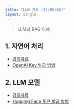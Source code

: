 ```yaml
---
title: "LLM 기초 (24/05/02)"
layout: single
---
```


> LLM과 RAG 이해

## 1. 자연어 처리
* [강의자료][1-1]
* [OpenAI Key 발급 방법][1-2]

## 2. LLM 모델
* [강의자료][2-1]
* [Hugging Face 토큰 발급 방법][2-2]

[1-1]: https://drive.google.com/file/d/1oT7mn3KjRAy7AlGYMln-oLLGk7nHj5wU/view
[1-2]: https://drive.google.com/file/d/1oYLOBR-8HER-eFZEGYMSZUE5xk61cvJI/view
[2-1]: https://drive.google.com/file/d/1oLTtvJKyHmHp-uZDRJbA-lmAMSQnPhG8/view
[2-2]: https://drive.google.com/file/d/1oadlBRBUlhznPbjdD3WEecuW3xHIIlkm/view
